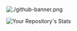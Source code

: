 
![./github-banner.png](github-banner)

![Your Repository's Stats](https://github-readme-stats.vercel.app/api?username=barreiro-r&show_icons=true&theme=vue-dark)
